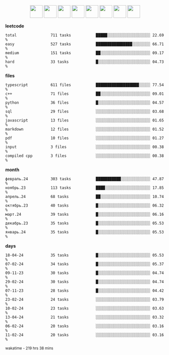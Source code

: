 <div align="center"><img src="https://assets.leetcode.com/static_assets/marketing/2024-100-lg.png" width="40" height="40"> <img src="https://assets.leetcode.com/static_assets/marketing/2024-50-lg.png" width="40" height="40"> <img src="https://assets.leetcode.com/static_assets/marketing/lg50.png" width="40" height="40"> <img src="https://leetcode.com/static/images/badges/dcc-2024-3.png" width="40" height="40"> <img src="https://leetcode.com/static/images/badges/dcc-2024-2.png" width="40" height="40"> <img src="https://leetcode.com/static/images/badges/dcc-2024-1.png" width="40" height="40"> <img src="https://leetcode.com/static/images/badges/dcc-2023-12.png" width="40" height="40"> <img src="https://leetcode.com/static/images/badges/dcc-2023-11.png" width="40" height="40"> </div>

**leetcode**
```text
total               711 tasks           █████░░░░░░░░░░░░░░░░░░░ 22.69 %             
easy                527 tasks           ████████████████░░░░░░░░ 66.71 %             
medium              151 tasks           ██░░░░░░░░░░░░░░░░░░░░░░ 09.17 %             
hard                33 tasks            █░░░░░░░░░░░░░░░░░░░░░░░ 04.73 %             
```

**files**
```text
typescript          611 files           ███████████████████░░░░░ 77.54 %             
c++                 71 files            ██░░░░░░░░░░░░░░░░░░░░░░ 09.01 %             
python              36 files            █░░░░░░░░░░░░░░░░░░░░░░░ 04.57 %             
sql                 29 files            ░░░░░░░░░░░░░░░░░░░░░░░░ 03.68 %             
javascript          13 files            ░░░░░░░░░░░░░░░░░░░░░░░░ 01.65 %             
markdown            12 files            ░░░░░░░░░░░░░░░░░░░░░░░░ 01.52 %             
pdf                 10 files            ░░░░░░░░░░░░░░░░░░░░░░░░ 01.27 %             
input               3 files             ░░░░░░░░░░░░░░░░░░░░░░░░ 00.38 %             
compiled cpp        3 files             ░░░░░░░░░░░░░░░░░░░░░░░░ 00.38 %             
```

**month**
```text
февраль.24          303 tasks           ███████████░░░░░░░░░░░░░ 47.87 %             
ноябрь.23           113 tasks           ████░░░░░░░░░░░░░░░░░░░░ 17.85 %             
апрель.24           68 tasks            ██░░░░░░░░░░░░░░░░░░░░░░ 10.74 %             
октябрь.23          40 tasks            █░░░░░░░░░░░░░░░░░░░░░░░ 06.32 %             
март.24             39 tasks            █░░░░░░░░░░░░░░░░░░░░░░░ 06.16 %             
декабрь.23          35 tasks            █░░░░░░░░░░░░░░░░░░░░░░░ 05.53 %             
январь.24           35 tasks            █░░░░░░░░░░░░░░░░░░░░░░░ 05.53 %             
```

**days**
```text
18-04-24            35 tasks            █░░░░░░░░░░░░░░░░░░░░░░░ 05.53 %             
07-02-24            34 tasks            █░░░░░░░░░░░░░░░░░░░░░░░ 05.37 %             
09-11-23            30 tasks            █░░░░░░░░░░░░░░░░░░░░░░░ 04.74 %             
29-02-24            30 tasks            █░░░░░░░░░░░░░░░░░░░░░░░ 04.74 %             
07-11-23            28 tasks            █░░░░░░░░░░░░░░░░░░░░░░░ 04.42 %             
23-02-24            24 tasks            ░░░░░░░░░░░░░░░░░░░░░░░░ 03.79 %             
10-02-24            23 tasks            ░░░░░░░░░░░░░░░░░░░░░░░░ 03.63 %             
13-04-24            21 tasks            ░░░░░░░░░░░░░░░░░░░░░░░░ 03.32 %             
06-02-24            20 tasks            ░░░░░░░░░░░░░░░░░░░░░░░░ 03.16 %             
11-02-24            20 tasks            ░░░░░░░░░░░░░░░░░░░░░░░░ 03.16 %             
```

<sub>wakatime - 219 hrs 38 mins</sub>